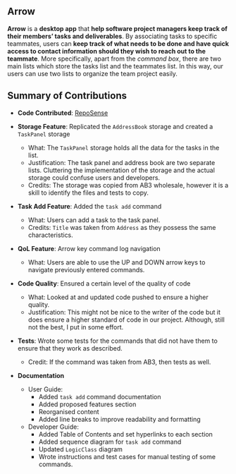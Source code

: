 ## Arrow
**Arrow** is a **desktop app** that **help software project managers keep track of their members’ tasks and deliverables**. By associating tasks to specific teammates, users can **keep track of what needs to be done and have quick access to contact information should they wish to reach out to the teammate**. More specifically, apart from the _command box_, there are two main lists which store the tasks list and the teammates list. In this way, our users can use two lists to organize the team project easily.

## Summary of Contributions

- **Code Contributed**:
[RepoSense](https://nus-cs2103-ay2223s1.github.io/tp-dashboard/?search=kianseong&breakdown=true&sort=groupTitle&sortWithin=title&since=2022-09-16&timeframe=commit&mergegroup=&groupSelect=groupByRepos&checkedFileTypes=docs~functional-code~test-code~other)

- **Storage Feature**: Replicated the `AddressBook` storage and created a `TaskPanel` storage
  - What: The `TaskPanel` storage holds all the data for the tasks in the list.
  - Justification: The task panel and address book are two separate  lists. Cluttering the implementation of the storage and the actual storage could confuse users and developers.
  - Credits: The storage was copied from AB3 wholesale, however it is a skill to identify the files and tests to copy.
- **Task Add Feature**: Added the `task add` command
  - What: Users can add a task to the task panel.
  - Credits: `Title` was taken from `Address` as they possess the same characteristics.
- **QoL Feature**: Arrow key command log navigation
  - What: Users are able to use the UP and DOWN arrow keys to navigate previously entered commands.
- **Code Quality**: Ensured a certain level of the quality of code
  - What: Looked at and updated code pushed to ensure a higher quality.
  - Justification: This might not be nice to the writer of the code but it does ensure a higher standard of code in our project. Although, still not the best, I put in some effort.
- **Tests**: Wrote some tests for the commands that did not have them to ensure that they work as described.
  - Credit: If the command was taken from AB3, then tests as well.

- **Documentation**
  - User Guide:
    - Added `task add` command documentation
    - Added proposed features section
    - Reorganised content
    - Added line breaks to improve readability and formatting
  - Developer Guide:
    - Added Table of Contents and set hyperlinks to each section
    - Added sequence diagram for `task add` command
    - Updated `LogicClass` diagram
    - Wrote instructions and test cases for manual testing of some commands.
